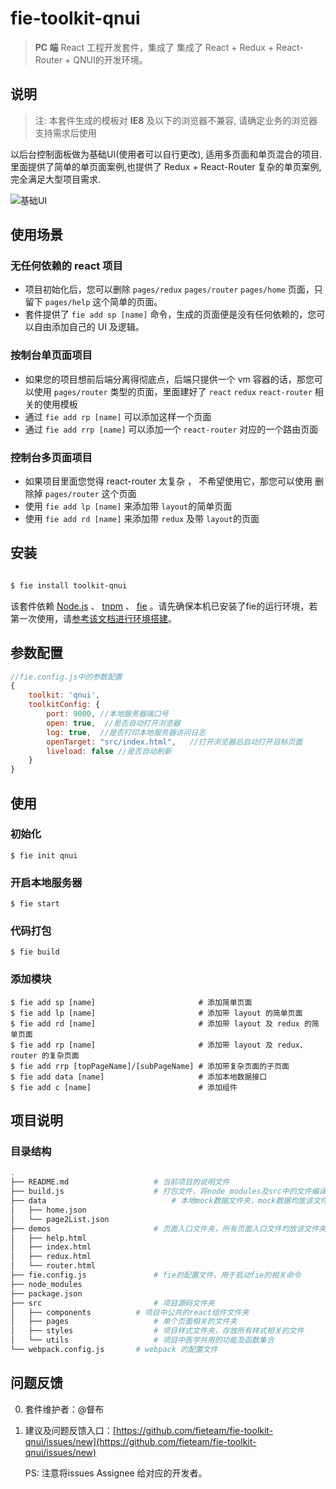 # fie-toolkit-qnui   

> **PC 端** React 工程开发套件，集成了 集成了 React + Redux + React-Router + QNUI的开发环境。

## 说明

> 注: 本套件生成的模板对 **IE8** 及以下的浏览器不兼容, 请确定业务的浏览器支持需求后使用

以后台控制面板做为基础UI(使用者可以自行更改), 适用多页面和单页混合的项目. 里面提供了简单的单页面案例,也提供了 Redux + React-Router 复杂的单页案例, 完全满足大型项目需求.

![基础UI](https://img.alicdn.com/tps/TB1qgIsNFXXXXcrXXXXXXXXXXXX-2878-1338.jpg)

## 使用场景


### 无任何依赖的 react 项目

- 项目初始化后，您可以删除 `pages/redux` `pages/router` `pages/home` 页面，只留下 `pages/help` 这个简单的页面。
- 套件提供了 `fie add sp [name]` 命令，生成的页面便是没有任何依赖的，您可以自由添加自己的 UI 及逻辑。


### 按制台单页面项目

- 如果您的项目想前后端分离得彻底点，后端只提供一个 vm 容器的话，那您可以使用 `pages/router` 类型的页面，里面建好了 `react` `redux` `react-router` 相关的使用模板
- 通过 `fie add rp [name]` 可以添加这样一个页面
- 通过 `fie add rrp [name]` 可以添加一个 `react-router` 对应的一个路由页面

### 控制台多页面项目

- 如果项目里面您觉得 react-router 太复杂 ， 不希望使用它，那您可以使用 删除掉 `pages/router` 这个页面
- 使用 `fie add lp [name]` 来添加带 `layout`的简单页面
- 使用 `fie add rd [name]` 来添加带 `redux` 及带 `layout`的页面


## 安装

```bash

$ fie install toolkit-qnui

```

该套件依赖 [Node.js](http://nodejs.org/) 、 [tnpm](http://web.npm.alibaba-inc.com/) 、 [fie](http://fie.alibaba.net/) 。请先确保本机已安装了fie的运行环境，若第一次使用，请[参考该文档进行环境搭建](http://fie.alibaba.net/doc)。


## 参数配置

```js
//fie.config.js中的参数配置
{
    toolkit: 'qnui',
    toolkitConfig: {
        port: 9000, //本地服务器端口号
        open: true,  //是否自动打开浏览器
        log: true,  //是否打印本地服务器访问日志
        openTarget: "src/index.html",   //打开浏览器后自动打开目标页面
        liveload: false //是否自动刷新
    }    
}
```

## 使用

### 初始化

```
$ fie init qnui
```

### 开启本地服务器

```
$ fie start
```

### 代码打包

```
$ fie build
```

### 添加模块

```
$ fie add sp [name]                       # 添加简单页面
$ fie add lp [name]                       # 添加带 layout 的简单页面
$ fie add rd [name]                       # 添加带 layout 及 redux 的简单页面
$ fie add rp [name]                       # 添加带 layout 及 redux、router 的复杂页面
$ fie add rrp [topPageName]/[subPageName] # 添加带复杂页面的子页面
$ fie add data [name]                     # 添加本地数据接口  
$ fie add c [name]                        # 添加组件
```

## 项目说明

### 目录结构

```bash
.
├── README.md					# 当前项目的说明文件
├── build.js					# 打包文件，将node_modules及src中的文件编译到build目录
├── data							# 本地mock数据文件夹，mock数据均放该文件
│   ├── home.json
│   └── page2List.json
├── demos						# 页面入口文件夹，所有页面入口文件均放该文件夹
│   ├── help.html
│   ├── index.html
│   ├── redux.html
│   └── router.html
├── fie.config.js				# fie的配置文件，用于启动fie的相关命令
├── node_modules
├── package.json
├── src							# 项目源码文件夹
│   ├── components			# 项目中公共的react组件文件夹
│   ├── pages					# 单个页面相关的文件夹
│   ├── styles					# 项目样式文件夹，存放所有样式相关的文件
│   └── utils					# 项目中医学共用的功能及函数集合
└── webpack.config.js		# webpack 的配置文件
```
## 问题反馈

0. 套件维护者：@督布
1. 建议及问题反馈入口：[https://github.com/fieteam/fie-toolkit-qnui/issues/new](https://github.com/fieteam/fie-toolkit-qnui/issues/new)   

	 PS: 注意将issues Assignee 给对应的开发者。
